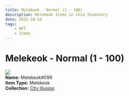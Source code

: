 ```yaml
---
title: Melekeok - Normal (1 - 100)
description: Melekeok Items in Chia Inventory
date: 2022-10-10
tags:
    - NFT
    - Items
---
```


# Melekeok - Normal (1 - 100)
<div class="item_thumbnail">
<img loading="lazy" src="https://qcvols4u5uofo5zdmu33qrrgmsfefu2b6u3ewqkj7p6mtmzhd46a.arweave.net/gKrly5TtHFd3I2U3uEYmZIpC00H1NktBSfv8ybMnHzw"><br/>
<div><strong>Name:</strong> Melekeok#099</div>
<div><strong>Item Type:</strong> Melekeok</div>
<div><strong>Collection:</strong> <a href="https://www.spacescan.io/xch/nft/collection/col1lend2dcn558km4wcwta4xnkfv3xpcmlp9kyt0m909emvfxechlyqdl5ndg">City Illusion</a></div>
</div>

